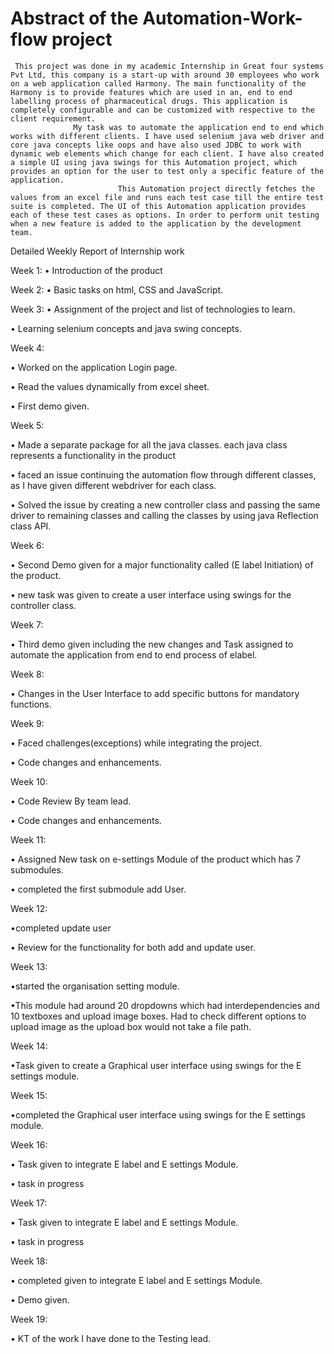 # Abstract of the Automation-Work-flow project


     This project was done in my academic Internship in Great four systems Pvt Ltd, this company is a start-up with around 30 employees who work on a web application called Harmony. The main functionality of the Harmony is to provide features which are used in an, end to end labelling process of pharmaceutical drugs. This application is completely configurable and can be customized with respective to the client requirement.
                  My task was to automate the application end to end which works with different clients. I have used selenium java web driver and core java concepts like oops and have also used JDBC to work with dynamic web elements which change for each client. I have also created a simple UI using java swings for this Automation project, which provides an option for the user to test only a specific feature of the application. 
                            This Automation project directly fetches the values from an excel file and runs each test case till the entire test suite is completed. The UI of this Automation application provides each of these test cases as options. In order to perform unit testing when a new feature is added to the application by the development team.
     
     
     


 Detailed Weekly Report of Internship work



Week 1:
• Introduction of the product 


Week 2:
• Basic tasks on html, CSS and JavaScript.


Week 3:
• Assignment of the project and list of technologies to learn.

• Learning selenium concepts and java swing concepts.


Week 4:

• Worked on the application Login page.

• Read the values dynamically from excel sheet. 

• First demo given.


Week 5:

• Made a separate package for all the java classes. each java class represents a functionality in the product

• faced an issue continuing the automation flow through different classes, as I have given different webdriver for each class.

• Solved the issue by creating a new controller class and passing the same driver to remaining classes and calling the classes by using java Reflection class API.


Week 6:

• Second Demo given for a major functionality called (E label Initiation) of the product.

• new task was given to create a user interface using swings for the controller class.


Week 7:

• Third demo given including the new changes and Task assigned to automate the application from end to end process of elabel.


Week 8:

• Changes in the User Interface to add specific buttons for mandatory functions.


Week 9:

• Faced challenges(exceptions) while integrating the project. 

• Code changes and enhancements.

Week 10:

• Code Review By team lead.                                                       

• Code changes and enhancements.


Week 11:

• Assigned New task on e-settings Module of the product which has 7 submodules.

• completed the first submodule add User.


Week 12:

•completed update user 

• Review for the functionality for both add and update user.


Week 13:

•started the organisation setting module.

•This module had around 20 dropdowns which had interdependencies and 10 textboxes and upload image boxes. Had to check different options to upload image as the upload box would not take a file path.


Week 14:

•Task given to create a Graphical user interface using swings for the E settings module. 


Week 15:

•completed the Graphical user interface using swings for the E settings module. 


Week 16:

• Task given to integrate E label and E settings Module.

• task in progress


Week 17:

• Task given to integrate E label and E settings Module.

• task in progress


Week 18:

• completed given to integrate E label and E settings Module.

• Demo given.


Week 19:

• KT of the work I have done to the Testing lead.
